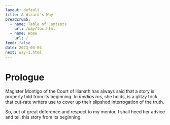 ```yaml
---
layout: default
title: A Wizard's Way
breadcrumb:
  - name: Table of Contents
    url: /way/toc.html
  - name: Home
    url: /
feed: false
date: 2023-04-04
next: way-1.html
---
```


# Prologue

Magister Montigo of the Court of Ilianath has always said that a story is properly told from its beginning. _In medias res_, she holds, is a glitzy trick that cut-rate writers use to cover up their slipshod interrogation of the truth.

So, out of great deference and respect to my mentor, I shall heed her advice and tell this story from its beginning.


